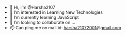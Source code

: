 - 👋 Hi, I’m @Harsha2107
- 👀 I’m interested in Learning New Technologies
- 🌱 I’m currently learning JavaScript
- 💞️ I’m looking to collaborate on ...
- 📫 Can ping me on mail id: harsha21072001@gmail.com

<!---
Harsha2107/Harsha2107 is a ✨ special ✨ repository because its `README.md` (this file) appears on your GitHub profile.
You can click the Preview link to take a look at your changes.
--->
